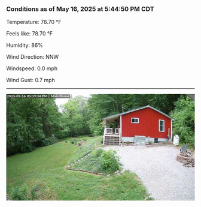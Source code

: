 ### Conditions as of May 16, 2025 at 5:44:50 PM CDT 

Temperature: 78.70 &deg;F

Feels like: 78.70 &deg;F

Humidity: 86%

Wind Direction: NNW

Windspeed: 0.0 mph

Wind Gust: 0.7 mph

---

<img src="./images/latest.jpeg"/>

